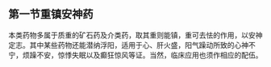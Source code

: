 ## 第一节重镇安神药

本类药物多属于质重的矿石药及介类药，取其重则能镇，重可去怯的作用，以安神定志。其中某些药物还能潜纳浮阳，适用于心、肝火盛，阳气躁动所致的心神不宁，烦躁不安，惊悸失眠以及癫狂惊风等证。当然，临床应用也须作相应的配伍。
